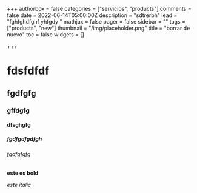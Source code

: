 +++
authorbox = false
categories = ["servicios", "products"]
comments = false
date = 2022-06-14T05:00:00Z
description = "sdtrerbh"
lead = "fghfghdfghf yhfgdy "
mathjax = false
pager = false
sidebar = ""
tags = ["products", "new"]
thumbnail = "/img/placeholder.png"
title = "borrar de nuevo"
toc = false
widgets = []

+++
# fdsfdfdf

## fgdfgfg

### gffdgfg

#### dfsghgfg

##### fgdfgdfgdfgh

###### fgdfgfgfg

**este es bold**

_este italic_